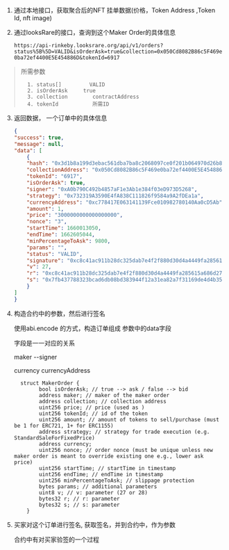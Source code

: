 1. 通过本地接口，获取聚合后的NFT 挂单数据(价格，Token Address ,Token Id, nft image)

2. 通过looksRare的接口，查询到这个Maker Order的具体信息

   `https://api-rinkeby.looksrare.org/api/v1/orders?status%5B%5D=VALID&isOrderAsk=true&collection=0x050Cd8082B86c5F469e0ba72ef4400E5E454886D&tokenId=6917`

> 所需参数
>
> 		1. status[]   		VALID
> 		2. isOrderAsk     true
> 		3. collection        contractAddress
> 		4. tokenId           所需ID



3. 返回数据， 一个订单中的具体信息

   ```json
   {
   "success": true,
   "message": null,
   "data": [
       {
       "hash": "0x3d1b8a199d3ebac561dba7ba8c2068097ce0f201b064970d26b88fcda4f96607",
       "collectionAddress": "0x050Cd8082B86c5F469e0ba72ef4400E5E454886D",
       "tokenId": "6917",
       "isOrderAsk": true,
       "signer": "0xA0b790C492b4857aF1e3Ab1e384f03eD973D5268",
       "strategy": "0x732319A3590E4fA838C111826f9584a9A2fDEa1a",
       "currencyAddress": "0xc778417E063141139Fce010982780140Aa0cD5Ab",
       "amount": 1,
       "price": "3000000000000000000",
       "nonce": "3",
       "startTime": 1660013050,
       "endTime": 1662605044,
       "minPercentageToAsk": 9800,
       "params": "",
       "status": "VALID",
       "signature": "0xc8c41ac911b28dc325dab7e4f2f880d30d4a4449fa285615a686d274de4c609a7fb437788323bcad6db08bd383944f12a31ea82a7f31169de4d4b356d6bddfd91b",
       "v": 27,
       "r": "0xc8c41ac911b28dc325dab7e4f2f880d30d4a4449fa285615a686d274de4c609a",
       "s": "0x7fb437788323bcad6db08bd383944f12a31ea82a7f31169de4d4b356d6bddfd9"
       }
   ]
   }
   ```







4. 构造合约中的参数，然后进行签名

   使用abi.encode 的方式，构造订单组成 参数中的data字段

   字段是一一对应的关系

   maker --signer

   currency  currencyAddress

   

   

   ```solidity
     struct MakerOrder {
           bool isOrderAsk; // true --> ask / false --> bid
           address maker; // maker of the maker order
           address collection; // collection address
           uint256 price; // price (used as )
           uint256 tokenId; // id of the token
           uint256 amount; // amount of tokens to sell/purchase (must be 1 for ERC721, 1+ for ERC1155)
           address strategy; // strategy for trade execution (e.g. StandardSaleForFixedPrice)
           address currency;
           uint256 nonce; // order nonce (must be unique unless new maker order is meant to override existing one e.g., lower ask price)
           uint256 startTime; // startTime in timestamp
           uint256 endTime; // endTime in timestamp
           uint256 minPercentageToAsk; // slippage protection
           bytes params; // additional parameters
           uint8 v; // v: parameter (27 or 28)
           bytes32 r; // r: parameter
           bytes32 s; // s: parameter
       }
   ```

   

5. 买家对这个订单进行签名, 获取签名，并到合约中，作为参数

   合约中有对买家验签的一个过程

